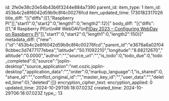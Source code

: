 id: 2fe0e38c20e54b43b6f3244e884a7390
parent_id: 
item_type: 1
item_id: 453b4c2e8f6042d59b9c8f4c00276fcd
item_updated_time: 1730182317026
title_diff: "[{\"diffs\":[[1,\"Raspberry PI\"]],\"start1\":0,\"start2\":0,\"length1\":0,\"length2\":12}]"
body_diff: "[{\"diffs\":[[1,\"# Raspberry PI\\\n\\\n## WebDAV\\\n[PiDav 2023 – Configuring WebDav on Raspberry Pi](https://www.head4space.com/pidav-2023-configuring-webdav-on-raspberry-pi/)\"]],\"start1\":0,\"start2\":0,\"length1\":0,\"length2\":150}]"
metadata_diff: {"new":{"id":"453b4c2e8f6042d59b9c8f4c00276fcd","parent_id":"e3676a6a02f049cbbec3d7477177ebea","latitude":"50.11092210","longitude":"8.68212670","altitude":"0.0000","author":"","source_url":"","is_todo":0,"todo_due":0,"todo_completed":0,"source":"joplin-desktop","source_application":"net.cozic.joplin-desktop","application_data":"","order":0,"markup_language":1,"is_shared":0,"share_id":"","conflict_original_id":"","master_key_id":"","user_data":"","deleted_time":0},"deleted":[]}
encryption_cipher_text: 
encryption_applied: 0
updated_time: 2024-10-29T06:18:07.023Z
created_time: 2024-10-29T06:18:07.023Z
type_: 13